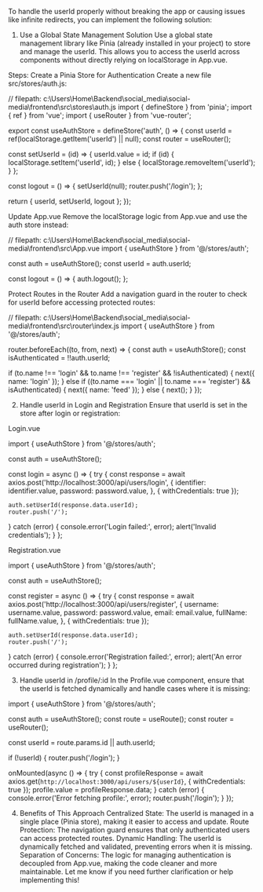 To handle the userId properly without breaking the app or causing issues like infinite redirects, you can implement the following solution:

1. Use a Global State Management Solution
Use a global state management library like Pinia (already installed in your project) to store and manage the userId. This allows you to access the userId across components without directly relying on localStorage in App.vue.

Steps:
Create a Pinia Store for Authentication Create a new file src/stores/auth.js:

// filepath: c:\Users\Home\Backend\social_media\social-media\frontend\src\stores\auth.js
import { defineStore } from 'pinia';
import { ref } from 'vue';
import { useRouter } from 'vue-router';

export const useAuthStore = defineStore('auth', () => {
  const userId = ref(localStorage.getItem('userId') || null);
  const router = useRouter();

  const setUserId = (id) => {
    userId.value = id;
    if (id) {
      localStorage.setItem('userId', id);
    } else {
      localStorage.removeItem('userId');
    }
  };

  const logout = () => {
    setUserId(null);
    router.push('/login');
  };

  return { userId, setUserId, logout };
});


Update App.vue Remove the localStorage logic from App.vue and use the auth store instead:

// filepath: c:\Users\Home\Backend\social_media\social-media\frontend\src\App.vue
import { useAuthStore } from '@/stores/auth';

const auth = useAuthStore();
const userId = auth.userId;

const logout = () => {
  auth.logout();
};

Protect Routes in the Router Add a navigation guard in the router to check for userId before accessing protected routes:

// filepath: c:\Users\Home\Backend\social_media\social-media\frontend\src\router\index.js
import { useAuthStore } from '@/stores/auth';

router.beforeEach((to, from, next) => {
  const auth = useAuthStore();
  const isAuthenticated = !!auth.userId;

  if (to.name !== 'login' && to.name !== 'register' && !isAuthenticated) {
    next({ name: 'login' });
  } else if ((to.name === 'login' || to.name === 'register') && isAuthenticated) {
    next({ name: 'feed' });
  } else {
    next();
  }
});

2. Handle userId in Login and Registration
Ensure that userId is set in the store after login or registration:

Login.vue

import { useAuthStore } from '@/stores/auth';

const auth = useAuthStore();

const login = async () => {
  try {
    const response = await axios.post('http://localhost:3000/api/users/login', {
      identifier: identifier.value,
      password: password.value,
    }, { withCredentials: true });

    auth.setUserId(response.data.userId);
    router.push('/');
  } catch (error) {
    console.error('Login failed:', error);
    alert('Invalid credentials');
  }
};

Registration.vue

import { useAuthStore } from '@/stores/auth';

const auth = useAuthStore();

const register = async () => {
  try {
    const response = await axios.post('http://localhost:3000/api/users/register', {
      username: username.value,
      password: password.value,
      email: email.value,
      fullName: fullName.value,
    }, { withCredentials: true });

    auth.setUserId(response.data.userId);
    router.push('/');
  } catch (error) {
    console.error('Registration failed:', error);
    alert('An error occurred during registration');
  }
};

3. Handle userId in /profile/:id
In the Profile.vue component, ensure that the userId is fetched dynamically and handle cases where it is missing:

import { useAuthStore } from '@/stores/auth';

const auth = useAuthStore();
const route = useRoute();
const router = useRouter();

const userId = route.params.id || auth.userId;

if (!userId) {
  router.push('/login');
}

onMounted(async () => {
  try {
    const profileResponse = await axios.get(`http://localhost:3000/api/users/${userId}`, { withCredentials: true });
    profile.value = profileResponse.data;
  } catch (error) {
    console.error('Error fetching profile:', error);
    router.push('/login');
  }
});


4. Benefits of This Approach
Centralized State: The userId is managed in a single place (Pinia store), making it easier to access and update.
Route Protection: The navigation guard ensures that only authenticated users can access protected routes.
Dynamic Handling: The userId is dynamically fetched and validated, preventing errors when it is missing.
Separation of Concerns: The logic for managing authentication is decoupled from App.vue, making the code cleaner and more maintainable.
Let me know if you need further clarification or help implementing this!
